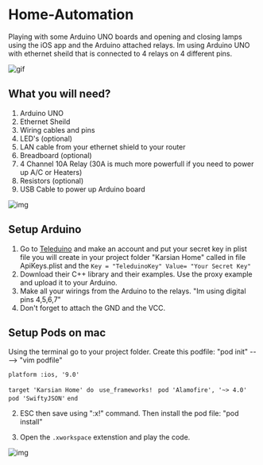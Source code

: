 # Home-Automation
Playing with some Arduino UNO boards and opening and closing lamps using the iOS app and the Arduino attached relays.
Im using Arduino UNO with ethernet sheild that is connected to 4 relays on 4 different pins.

![gif](https://github.com/keegho/Home-Automation/blob/master/automationIoT.gif)

## What you will need?
1. Arduino UNO
2. Ethernet Sheild
3. Wiring cables and pins
4. LED's (optional)
5. LAN cable from your ethernet shield to your router
6. Breadboard (optional)
7. 4 Channel 10A Relay (30A is much more powerfull if you need to power up A/C or Heaters)
8. Resistors (optional)
9. USB Cable to power up Arduino board

![img](http://i.imgur.com/KHfbAdl.jpg?1)


## Setup Arduino
1. Go to [Teleduino](https://www.teleduino.org) and make an account and put your secret key in plist file you will create in your project folder "Karsian Home" called in file ApiKeys.plist and the `Key = "TeleduinoKey" Value= "Your Secret Key"`
2. Download their C++ library and their examples. Use the proxy example and upload it to your Arduino.
3. Make all your wirings from the Arduino to the relays. "Im using digital pins 4,5,6,7"
4. Don't forget to attach the GND and the VCC.

## Setup Pods on mac
Using the terminal go to your project folder.
Create this podfile: "pod init" ----> "vim podfile"

`platform :ios, '9.0'`

`target 'Karsian Home' do`
` use_frameworks!`
` pod 'Alamofire', '~> 4.0'`
` pod 'SwiftyJSON'`
`end`

2. ESC then save using ":x!" command. Then install the pod file: "pod install"

3. Open the `.xworkspace` extenstion and play the code.

![img](http://i.imgur.com/UsdzSb4.png)



